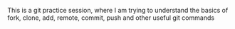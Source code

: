 This is a git practice session, where I am trying to understand the basics of fork, clone, add, remote, commit, push and other useful git commands
